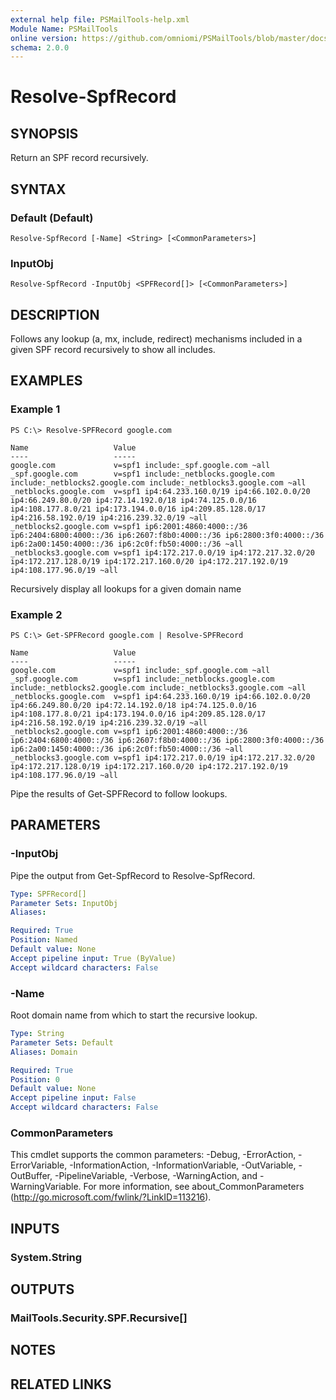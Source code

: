 ```yaml
---
external help file: PSMailTools-help.xml
Module Name: PSMailTools
online version: https://github.com/omniomi/PSMailTools/blob/master/docs/en-US/Resolve-SPFRecord.md
schema: 2.0.0
---
```


# Resolve-SpfRecord

## SYNOPSIS
Return an SPF record recursively.

## SYNTAX

### Default (Default)
```
Resolve-SpfRecord [-Name] <String> [<CommonParameters>]
```

### InputObj
```
Resolve-SpfRecord -InputObj <SPFRecord[]> [<CommonParameters>]
```

## DESCRIPTION
Follows any lookup (a, mx, include, redirect) mechanisms included in a given SPF record recursively to show all includes.

## EXAMPLES

### Example 1
```
PS C:\> Resolve-SPFRecord google.com

Name                   Value
----                   -----
google.com             v=spf1 include:_spf.google.com ~all
_spf.google.com        v=spf1 include:_netblocks.google.com include:_netblocks2.google.com include:_netblocks3.google.com ~all
_netblocks.google.com  v=spf1 ip4:64.233.160.0/19 ip4:66.102.0.0/20 ip4:66.249.80.0/20 ip4:72.14.192.0/18 ip4:74.125.0.0/16 ip4:108.177.8.0/21 ip4:173.194.0.0/16 ip4:209.85.128.0/17 ip4:216.58.192.0/19 ip4:216.239.32.0/19 ~all
_netblocks2.google.com v=spf1 ip6:2001:4860:4000::/36 ip6:2404:6800:4000::/36 ip6:2607:f8b0:4000::/36 ip6:2800:3f0:4000::/36 ip6:2a00:1450:4000::/36 ip6:2c0f:fb50:4000::/36 ~all
_netblocks3.google.com v=spf1 ip4:172.217.0.0/19 ip4:172.217.32.0/20 ip4:172.217.128.0/19 ip4:172.217.160.0/20 ip4:172.217.192.0/19 ip4:108.177.96.0/19 ~all
```

Recursively display all lookups for a given domain name

### Example 2
```
PS C:\> Get-SPFRecord google.com | Resolve-SPFRecord

Name                   Value
----                   -----
google.com             v=spf1 include:_spf.google.com ~all
_spf.google.com        v=spf1 include:_netblocks.google.com include:_netblocks2.google.com include:_netblocks3.google.com ~all
_netblocks.google.com  v=spf1 ip4:64.233.160.0/19 ip4:66.102.0.0/20 ip4:66.249.80.0/20 ip4:72.14.192.0/18 ip4:74.125.0.0/16 ip4:108.177.8.0/21 ip4:173.194.0.0/16 ip4:209.85.128.0/17 ip4:216.58.192.0/19 ip4:216.239.32.0/19 ~all
_netblocks2.google.com v=spf1 ip6:2001:4860:4000::/36 ip6:2404:6800:4000::/36 ip6:2607:f8b0:4000::/36 ip6:2800:3f0:4000::/36 ip6:2a00:1450:4000::/36 ip6:2c0f:fb50:4000::/36 ~all
_netblocks3.google.com v=spf1 ip4:172.217.0.0/19 ip4:172.217.32.0/20 ip4:172.217.128.0/19 ip4:172.217.160.0/20 ip4:172.217.192.0/19 ip4:108.177.96.0/19 ~all
```

Pipe the results of Get-SPFRecord to follow lookups.

## PARAMETERS

### -InputObj
Pipe the output from Get-SpfRecord to Resolve-SpfRecord.

```yaml
Type: SPFRecord[]
Parameter Sets: InputObj
Aliases: 

Required: True
Position: Named
Default value: None
Accept pipeline input: True (ByValue)
Accept wildcard characters: False
```

### -Name
Root domain name from which to start the recursive lookup.

```yaml
Type: String
Parameter Sets: Default
Aliases: Domain

Required: True
Position: 0
Default value: None
Accept pipeline input: False
Accept wildcard characters: False
```

### CommonParameters
This cmdlet supports the common parameters: -Debug, -ErrorAction, -ErrorVariable, -InformationAction, -InformationVariable, -OutVariable, -OutBuffer, -PipelineVariable, -Verbose, -WarningAction, and -WarningVariable. For more information, see about_CommonParameters (http://go.microsoft.com/fwlink/?LinkID=113216).

## INPUTS

### System.String

## OUTPUTS

### MailTools.Security.SPF.Recursive[]

## NOTES

## RELATED LINKS

